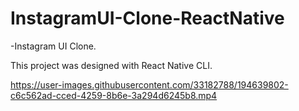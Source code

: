 # InstagramUI-Clone-ReactNative

-Instagram UI Clone. 

This project was designed with React Native CLI.


https://user-images.githubusercontent.com/33182788/194639802-c6c562ad-cced-4259-8b6e-3a294d6245b8.mp4

